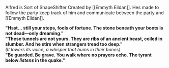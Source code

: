Alfred is Sort of ShapeShifter Created by [[Emmyth Eildan]]. Hes made to follow the party keep track of him and communicate between the party and [[Emmyth Eildan]].


**"Hsst... still your steps, fools of fortune. The stone beneath your boots is not dead—only dreaming."**  
**"These tunnels are not yours. They are ribs of an ancient beast, coiled in slumber. And he stirs when strangers tread too deep."**  
_(It lowers its voice, a whisper that hums in their bones)_  
**"Be guarded. Be grave. You walk where no prayers echo. The tyrant below _listens_ in the quake."**
